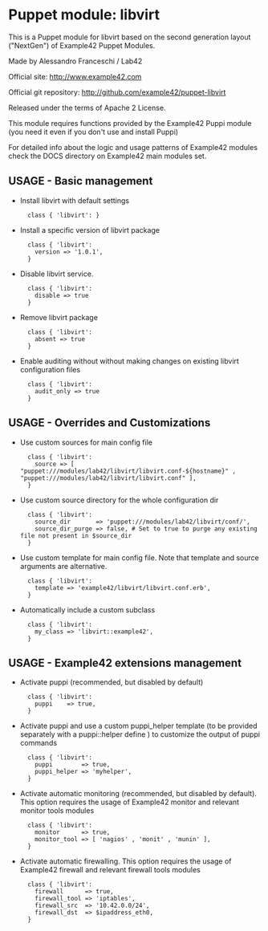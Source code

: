# Puppet module: libvirt

This is a Puppet module for libvirt based on the second generation layout ("NextGen") of Example42 Puppet Modules.

Made by Alessandro Franceschi / Lab42

Official site: http://www.example42.com

Official git repository: http://github.com/example42/puppet-libvirt

Released under the terms of Apache 2 License.

This module requires functions provided by the Example42 Puppi module (you need it even if you don't use and install Puppi)

For detailed info about the logic and usage patterns of Example42 modules check the DOCS directory on Example42 main modules set.

## USAGE - Basic management

* Install libvirt with default settings

        class { 'libvirt': }

* Install a specific version of libvirt package

        class { 'libvirt':
          version => '1.0.1',
        }

* Disable libvirt service.

        class { 'libvirt':
          disable => true
        }

* Remove libvirt package

        class { 'libvirt':
          absent => true
        }

* Enable auditing without without making changes on existing libvirt configuration files

        class { 'libvirt':
          audit_only => true
        }


## USAGE - Overrides and Customizations
* Use custom sources for main config file 

        class { 'libvirt':
          source => [ "puppet:///modules/lab42/libvirt/libvirt.conf-${hostname}" , "puppet:///modules/lab42/libvirt/libvirt.conf" ], 
        }


* Use custom source directory for the whole configuration dir

        class { 'libvirt':
          source_dir       => 'puppet:///modules/lab42/libvirt/conf/',
          source_dir_purge => false, # Set to true to purge any existing file not present in $source_dir
        }

* Use custom template for main config file. Note that template and source arguments are alternative. 

        class { 'libvirt':
          template => 'example42/libvirt/libvirt.conf.erb',
        }

* Automatically include a custom subclass

        class { 'libvirt':
          my_class => 'libvirt::example42',
        }


## USAGE - Example42 extensions management 
* Activate puppi (recommended, but disabled by default)

        class { 'libvirt':
          puppi    => true,
        }

* Activate puppi and use a custom puppi_helper template (to be provided separately with a puppi::helper define ) to customize the output of puppi commands 

        class { 'libvirt':
          puppi        => true,
          puppi_helper => 'myhelper', 
        }

* Activate automatic monitoring (recommended, but disabled by default). This option requires the usage of Example42 monitor and relevant monitor tools modules

        class { 'libvirt':
          monitor      => true,
          monitor_tool => [ 'nagios' , 'monit' , 'munin' ],
        }

* Activate automatic firewalling. This option requires the usage of Example42 firewall and relevant firewall tools modules

        class { 'libvirt':       
          firewall      => true,
          firewall_tool => 'iptables',
          firewall_src  => '10.42.0.0/24',
          firewall_dst  => $ipaddress_eth0,
        }

